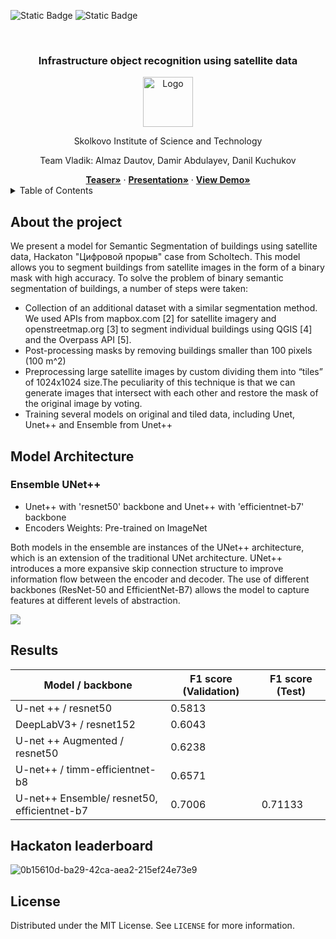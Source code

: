 ![Static Badge](https://img.shields.io/badge/CONTRIBUTORS-3-red?link=https%3A%2F%2Fgithub.com%2FSmulemun%2Fmusic-to-image%2Fgraphs%2Fcontributors)
![Static Badge](https://img.shields.io/badge/LICENSE-MIT-green?link=https%3A%2F%2Fgithub.com%2FSmulemun%2Fmusic-to-image%2Fblob%2Fmain%2FLICENSE)


<!-- PROJECT LOGO -->
<br />
<div align="center">

  <h3 align="center">Infrastructure object recognition using satellite data</h3>

  <p align="center">
      </p>
    <a href="https://github.com/othneildrew/Best-README-Template">
    <img src="https://static7.tgstat.ru/channels/_0/ba/badb3a1dbc243ca1c631391943be588a.jpg" alt="Logo" width="80" height="80">
  </a>
  </p>
        Skolkovo Institute of Science and Technology
      <br />
        <p align="center">
          Team Vladik:
          Almaz Dautov, Damir Abdulayev, Danil Kuchukov
      </p>
    <a href="https://docs.google.com/document/d/1uiGTBn9Rf7Vny-fc9C7ETZ9FvvwLYmAYQ7yLU4dvCV4/edit#heading=h.tut3bn1jjr"><strong> Teaser»</strong></a>
     ·
    <a href="https://lodmedia.hb.bizmrg.com/presentations/1065852/1059974/Final_Presentation_1_.pdf"><strong>Presentation»</strong></a>
     ·
    <a href="https://drive.google.com/file/d/1F8hC8Akxj9BKKEsJc7F3LBb2lck7zNnx/view"><strong>View Demo»</strong></a>
    <br />
</div>

<!-- TABLE OF CONTENTS -->
<details>
  <summary>Table of Contents</summary>
  <ol>
    <li>
      <a href="#about-the-project">About The Project</a>
    </li>
    <li><a href="#model-architecture">Model Architecture</a></li>
    <li><a href="#Results">Results</a></li>
     <li><a href="#Hackaton-leaderboard">Hackaton leaderboard</a></li>
    <li><a href="#license">License</a></li>
  </ol>
</details>

<!-- ABOUT -->
## About the project

We present a model for Semantic Segmentation of buildings using satellite data, Hackaton "Цифровой прорыв" case from Scholtech. This model allows you to segment buildings from satellite images in the form of a binary mask with high accuracy.
To solve the problem of binary semantic segmentation of buildings, a number of steps were taken:
- Collection of an additional dataset with a similar segmentation method. We used APIs from mapbox.com [2] for satellite imagery and openstreetmap.org [3] to segment individual buildings using QGIS [4] and the Overpass API [5].
- Post-processing masks by removing buildings smaller than 100 pixels (100 m^2)
- Preprocessing large satellite images by custom dividing them into “tiles” of 1024x1024 size.The peculiarity of this technique is that we can generate images that intersect with each other and restore the mask of the original image by voting.
- Training several models on original and tiled data, including Unet, Unet++ and Ensemble from Unet++


<!-- MODEL -->
## Model Architecture

### Ensemble UNet++

- Unet++ with 'resnet50' backbone and Unet++ with 'efficientnet-b7' backbone
- Encoders Weights: Pre-trained on ImageNet

Both models in the ensemble are instances of the UNet++ architecture, which is an extension of the traditional UNet architecture. UNet++ introduces a more expansive skip connection structure to improve information flow between the encoder and decoder. The use of different backbones (ResNet-50 and EfficientNet-B7) allows the model to capture features at different levels of abstraction.

![](https://miro.medium.com/v2/resize:fit:2000/1*XmqyKSM3I68GWGJg3V5ZkQ.jpeg)

## Results

| Model / backbone                            | F1 score (Validation) | F1 score (Test)  | 
|---------------------------------------------|----------|---|
| U-net ++ / resnet50                         | 0.5813   |   |  
| DeepLabV3+ / resnet152                      | 0.6043   |   |  
| U-net ++ Augmented / resnet50               | 0.6238   |   |  
| U-net++ / timm-efficientnet-b8              | 0.6571   |   |   
| U-net++ Ensemble/ resnet50, efficientnet-b7 | 0.7006   |  0.71133 |  

## Hackaton leaderboard

![0b15610d-ba29-42ca-aea2-215ef24e73e9](https://github.com/SpeedFireF/skoltech-ior/assets/64196918/aa419c67-6043-4b30-9bbb-1a757ac4be3e)


<!-- LICENSE -->
## License
Distributed under the MIT License. See `LICENSE` for more information.

